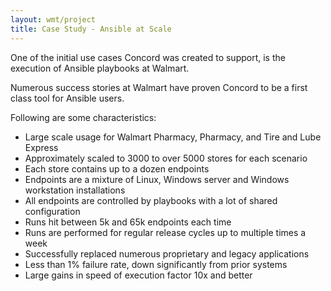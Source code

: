 ```yaml
---
layout: wmt/project
title: Case Study - Ansible at Scale
---
```


One of the initial use cases Concord was created to support, is the execution
of Ansible playbooks at Walmart.

Numerous success stories at Walmart have proven Concord to be a first class tool
for Ansible users.

Following are some characteristics:

- Large scale usage for Walmart Pharmacy, Pharmacy, and Tire and Lube Express
- Approximately scaled to 3000 to over 5000 stores for each scenario
- Each store contains up to a dozen endpoints
- Endpoints are a mixture of Linux, Windows server and Windows workstation
  installations
- All endpoints are controlled by playbooks with a lot of shared configuration
- Runs hit between 5k and 65k endpoints each time
- Runs are performed for regular release cycles up to multiple times a week
- Successfully replaced numerous proprietary and legacy applications
- Less than 1% failure rate, down significantly from prior systems
- Large gains in speed of execution factor 10x and better


